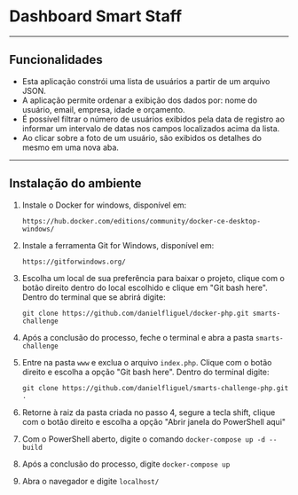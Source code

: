 # Dashboard Smart Staff
---

## Funcionalidades
* Esta aplicação constrói uma lista de usuários a partir de um arquivo JSON.
* A aplicação permite ordenar a exibição dos dados por: nome do usuário, email, empresa, idade e orçamento.
* É possível filtrar o número de usuários exibidos pela data de registro ao informar um intervalo de datas nos campos localizados acima da lista.
* Ao clicar sobre a foto de um usuário, são exibidos os detalhes do mesmo em uma nova aba.
---

## Instalação do ambiente
1. Instale o Docker for windows, disponível em:
    
    `https://hub.docker.com/editions/community/docker-ce-desktop-windows/`

2. Instale a ferramenta Git for Windows, disponível em:

    `https://gitforwindows.org/`

4. Escolha um local de sua preferência para baixar o projeto, clique com o botão direito dentro do local escolhido e clique em "Git bash here". Dentro do terminal que se abrirá digite:

    `git clone https://github.com/danielfliguel/docker-php.git smarts-challenge`

5. Após a conclusão do processo, feche o terminal e abra a pasta `smarts-challenge`

6. Entre na pasta `www` e exclua o arquivo `index.php`. Clique com o botão direito e escolha a opção "Git bash here". Dentro do terminal digite:

    `git clone https://github.com/danielfliguel/smarts-challenge-php.git .`

6. Retorne à raiz da pasta criada no passo 4, segure a tecla shift, clique com o botão direito e escolha a opção "Abrir janela do PowerShell aqui"

7. Com o PowerShell aberto, digite o comando `docker-compose up -d --build`

8. Após a conclusão do processo, digite `docker-compose up`

9. Abra o navegador e digite `localhost/`
